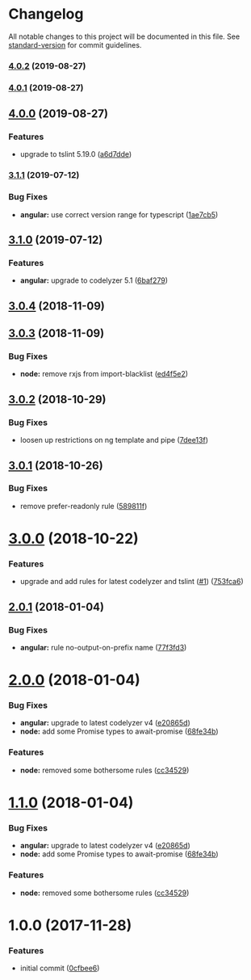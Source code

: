 # Changelog

All notable changes to this project will be documented in this file. See [standard-version](https://github.com/conventional-changelog/standard-version) for commit guidelines.

### [4.0.2](https://github.com/nwronski/tslint-rules/compare/v4.0.1...v4.0.2) (2019-08-27)

### [4.0.1](https://github.com/nwronski/tslint-rules/compare/v4.0.0...v4.0.1) (2019-08-27)



## [4.0.0](https://github.com/nwronski/tslint-rules/compare/v3.1.1...v4.0.0) (2019-08-27)


### Features

* upgrade to tslint 5.19.0 ([a6d7dde](https://github.com/nwronski/tslint-rules/commit/a6d7dde))



### [3.1.1](https://github.com/nwronski/tslint-rules/compare/v3.1.0...v3.1.1) (2019-07-12)


### Bug Fixes

* **angular:** use correct version range for typescript ([1ae7cb5](https://github.com/nwronski/tslint-rules/commit/1ae7cb5))



## [3.1.0](https://github.com/nwronski/tslint-rules/compare/v3.0.4...v3.1.0) (2019-07-12)


### Features

* **angular:** upgrade to codelyzer 5.1 ([6baf279](https://github.com/nwronski/tslint-rules/commit/6baf279))



<a name="3.0.4"></a>
## [3.0.4](https://github.com/nwronski/tslint-rules/compare/v3.0.3...v3.0.4) (2018-11-09)



<a name="3.0.3"></a>
## [3.0.3](https://github.com/nwronski/tslint-rules/compare/v3.0.2...v3.0.3) (2018-11-09)


### Bug Fixes

* **node:** remove rxjs from import-blacklist ([ed4f5e2](https://github.com/nwronski/tslint-rules/commit/ed4f5e2))



<a name="3.0.2"></a>
## [3.0.2](https://github.com/nwronski/tslint-rules/compare/v3.0.1...v3.0.2) (2018-10-29)


### Bug Fixes

* loosen up restrictions on ng template and pipe ([7dee13f](https://github.com/nwronski/tslint-rules/commit/7dee13f))



<a name="3.0.1"></a>
## [3.0.1](https://github.com/nwronski/tslint-rules/compare/v3.0.0...v3.0.1) (2018-10-26)


### Bug Fixes

* remove prefer-readonly rule ([589811f](https://github.com/nwronski/tslint-rules/commit/589811f))



<a name="3.0.0"></a>
# [3.0.0](https://github.com/nwronski/tslint-rules/compare/v2.0.1...v3.0.0) (2018-10-22)


### Features

* upgrade and add rules for latest codelyzer and tslint ([#1](https://github.com/nwronski/tslint-rules/issues/1)) ([753fca6](https://github.com/nwronski/tslint-rules/commit/753fca6))



<a name="2.0.1"></a>
## [2.0.1](https://github.com/nwronski/tslint-rules/compare/v2.0.0...v2.0.1) (2018-01-04)


### Bug Fixes

* **angular:** rule no-output-on-prefix name ([77f3fd3](https://github.com/nwronski/tslint-rules/commit/77f3fd3))



<a name="2.0.0"></a>
# [2.0.0](https://github.com/nwronski/tslint-rules/compare/v1.0.0...v2.0.0) (2018-01-04)


### Bug Fixes

* **angular:** upgrade to latest codelyzer v4 ([e20865d](https://github.com/nwronski/tslint-rules/commit/e20865d))
* **node:** add some Promise types to await-promise ([68fe34b](https://github.com/nwronski/tslint-rules/commit/68fe34b))


### Features

* **node:** removed some bothersome rules ([cc34529](https://github.com/nwronski/tslint-rules/commit/cc34529))



<a name="1.1.0"></a>
# [1.1.0](https://github.com/nwronski/tslint-rules/compare/v1.0.0...v1.1.0) (2018-01-04)


### Bug Fixes

* **angular:** upgrade to latest codelyzer v4 ([e20865d](https://github.com/nwronski/tslint-rules/commit/e20865d))
* **node:** add some Promise types to await-promise ([68fe34b](https://github.com/nwronski/tslint-rules/commit/68fe34b))


### Features

* **node:** removed some bothersome rules ([cc34529](https://github.com/nwronski/tslint-rules/commit/cc34529))



<a name="1.0.0"></a>
# 1.0.0 (2017-11-28)


### Features

* initial commit ([0cfbee6](https://github.com/nwronski/tslint-rules/commit/0cfbee6))
